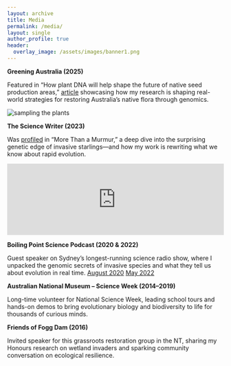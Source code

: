 ```yaml
---
layout: archive
title: Media
permalink: /media/
layout: single
author_profile: true
header:
  overlay_image: /assets/images/banner1.png
---
```


<style>
  hr { 
    display: block;
    margin-before: 0.5em;
    margin-after: 0.5em;
    margin-start: auto;
    margin-end: auto;
    overflow: hidden;
    border-style: inset;
    border-width: 1px;
}
  </style>

**Greening Australia (2025)**

Featured in “How plant DNA will help shape the future of native seed production areas,” [article](https://www.greeningaustralia.org.au/how-plant-dna-will-help-shape-the-future-of-native-seed-production-areas/) showcasing how my research is shaping real-world strategies for restoring Australia’s native flora through genomics.

![sampling the plants](https://github.com/user-attachments/assets/3b40182a-f842-4ad8-9af0-6c120d71e56a)


**The Science Writer (2023)**

Was [profiled](https://www.thesciencewriter.org/enigma-stories/more-than-a-murmur-invasive-starlings-alaska) in “More Than a Murmur,” a deep dive into the surprising genetic edge of invasive starlings—and how my work is rewriting what we know about rapid evolution.

<iframe width="100%" height="166" scrolling="no" frameborder="no" 
    allow="autoplay" 
    src="https://w.soundcloud.com/player/?url=https%3A//soundcloud.com/sciwritermag/more-than-a-murmur-invasive-starlings-alaska&color=%23ff5500&inverse=false&auto_play=false&show_user=true">
</iframe>


**Boiling Point Science Podcast (2020 & 2022)**

Guest speaker on Sydney’s longest-running science radio show, where I unpacked the genomic secrets of invasive species and what they tell us about evolution in real time.
[August 2020](https://wp.eastsidefm.org/podcast/invasive-species-special/)
[May 2022](https://wp.eastsidefm.org/podcast/understanding-invasive-species/)

**Australian National Museum – Science Week (2014–2019)**

Long-time volunteer for National Science Week, leading school tours and hands-on demos to bring evolutionary biology and biodiversity to life for thousands of curious minds.

**Friends of Fogg Dam (2016)**

Invited speaker for this grassroots restoration group in the NT, sharing my Honours research on wetland invaders and sparking community conversation on ecological resilience.

